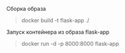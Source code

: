 Сборка образа
> docker build -t flask-app ./

Запуск контейнера из образа flask-app
> docker run -d -p 8000:8000 flask-app